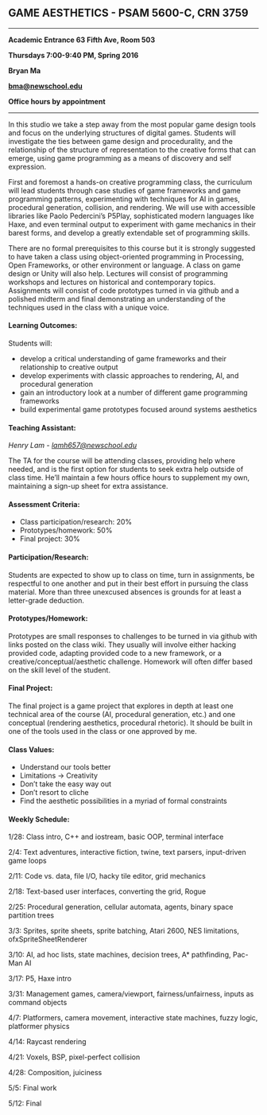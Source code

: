 ## GAME AESTHETICS - PSAM 5600-C, CRN 3759

---

**Academic Entrance 63 Fifth Ave, Room 503**

**Thursdays 7:00-9:40 PM, Spring 2016**

**Bryan Ma**

**bma@newschool.edu**

**Office hours by appointment**

---

In this studio we take a step away from the most popular game design tools and focus on the underlying structures of digital games. Students will investigate the ties between game design and procedurality, and the relationship of the structure of representation to the creative forms that can emerge, using game programming as a means of discovery and self expression.

First and foremost a hands-on creative programming class, the curriculum will lead students through case studies of game frameworks and game programming patterns, experimenting with techniques for AI in games, procedural generation, collision, and rendering. We will use with accessible libraries like Paolo Pedercini’s P5Play, sophisticated modern languages like Haxe, and even terminal output to experiment with game mechanics in their barest forms, and develop a greatly extendable set of programming skills. 

There are no formal prerequisites to this course but it is strongly suggested to have taken a class using object-oriented programming in Processing, Open Frameworks, or other environment or language. A class on game design or Unity will also help. Lectures will consist of programming workshops and lectures on historical and contemporary topics. Assignments will consist of code prototypes turned in via github and a polished midterm and final demonstrating an understanding of the techniques used in the class with a unique voice. 

#### Learning Outcomes: 

Students will:

* develop a critical understanding of game frameworks and their relationship to creative output
* develop experiments with classic approaches to rendering, AI, and procedural generation
* gain an introductory look at a number of different game programming frameworks
* build experimental game prototypes focused around systems aesthetics 

#### Teaching Assistant:
 
*Henry Lam - lamh657@newschool.edu*

The TA for the course will be attending classes, providing help where needed, and is the first option for students to seek extra help outside of class time. He’ll maintain a few hours office hours to supplement my own, maintaining a sign-up sheet for extra assistance.

#### Assessment Criteria:	

* Class participation/research: 20%
* Prototypes/homework: 50%
* Final project: 30%

#### Participation/Research: 

Students are expected to show up to class on time, turn in assignments, be respectful to one another and put in their best effort in pursuing the class material. More than three unexcused absences is grounds for at least a letter-grade deduction.

#### Prototypes/Homework: 

Prototypes are small responses to challenges to be turned in via github with links posted on the class wiki. They usually will involve either hacking provided code, adapting provided code to a new framework, or a creative/conceptual/aesthetic challenge. Homework will often differ based on the skill level of the student.

#### Final Project: 

The final project is a game project that explores in depth at least one technical area of the course (AI, procedural generation, etc.) and one conceptual (rendering aesthetics, procedural rhetoric). It should be built in one of the tools used in the class or one approved by me.

#### Class Values:

* Understand our tools better
* Limitations -> Creativity
* Don’t take the easy way out
* Don’t resort to cliche
* Find the aesthetic possibilities in a myriad of formal constraints

#### Weekly Schedule:

1/28: Class intro, C++ and iostream, basic OOP, terminal interface

2/4: Text adventures, interactive fiction, twine, text parsers, input-driven game loops

2/11: Code vs. data, file I/O, hacky tile editor, grid mechanics

2/18: Text-based user interfaces, converting the grid, Rogue

2/25: Procedural generation, cellular automata, agents, binary space partition trees

3/3: Sprites, sprite sheets, sprite batching, Atari 2600, NES limitations, ofxSpriteSheetRenderer

3/10: AI, ad hoc lists, state machines, decision trees, A* pathfinding, Pac-Man AI

3/17: P5, Haxe intro

3/31: Management games, camera/viewport, fairness/unfairness, inputs as command 
objects

4/7: Platformers, camera movement, interactive state machines, fuzzy logic, platformer physics

4/14: Raycast rendering

4/21: Voxels, BSP, pixel-perfect collision

4/28: Composition, juiciness

5/5: Final work

5/12: Final
